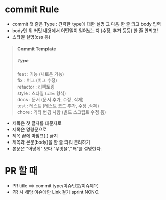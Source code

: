 # commit Rule 
+ commit 첫 줄은 Type : 간략한 type에 대한 설명 그 다음 한 줄 띄고 body 입력
+ body엔 위 커밋 내용에서 어떤일이 일어났는지 (수정, 추가 등등) 한 줄 안띄고!
+ 스타일 설명(css 등)
> #### Commit Template
>##### Type
>feat     : 기능 (새로운 기능)  
>fix      : 버그 (버그 수정)  
>refactor : 리팩토링  
>style    : 스타일 (코드 형식)  
>docs     : 문서 (문서 추가, 수정, 삭제)  
>test     : 테스트 (테스트 코드 추가, 수정 ,삭제)  
>chore    : 기타 변경 사항 (빌드 스크립트 수정 등)  
>  

- 제목은 첫 글자를 대문자로  
- 제목은 명령문으로  
- 제목 끝에 마침표(.) 금지  
- 제목과 본문(body)을 한 줄 띄워 분리하기  
- 본문은 "어떻게" 보다 "무엇을","왜"를 설명한다.

# PR 할 때 
- PR title ==> commit type/이슈번호/이슈제목
- PR 시 해당 이슈에만 Link 걸기 sprint NONO.
